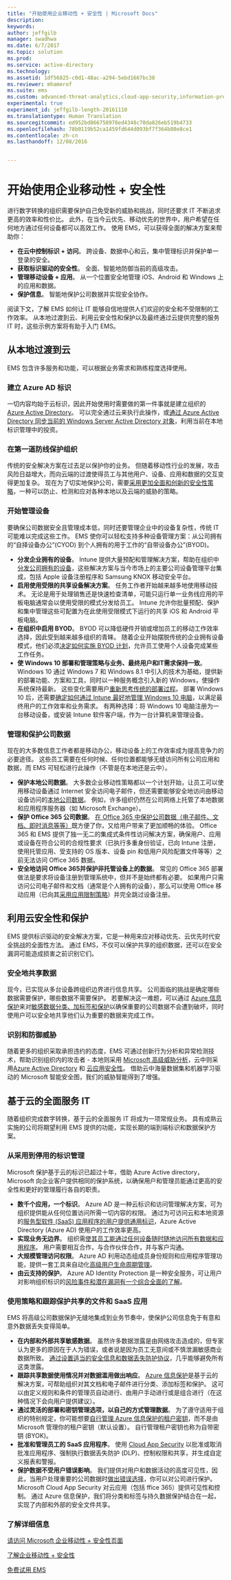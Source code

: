 ```yaml
---
title: "开始使用企业移动性 + 安全性 | Microsoft Docs"
description: 
keywords: 
author: jeffgilb
manager: swadhwa
ms.date: 6/7/2017
ms.topic: solution
ms.prod: 
ms.service: active-directory
ms.technology: 
ms.assetid: 1df56825-c0d1-48ac-a294-5ebd1667bc38
ms.reviewer: mhamerof
ms.suite: ems
ms.custom: advanced-threat-analytics,cloud-app-security,information-protection,microsoft-identity-manager,microsoft-intune,rights-management
experimental: true
experiment_id: jeffgilb-length-20161110
ms.translationtype: Human Translation
ms.sourcegitcommit: ed952bd866758978ed4348c70da826eb519b4733
ms.openlocfilehash: 78b0119b52ca1459fd644d093bf7f364b80e8ce1
ms.contentlocale: zh-cn
ms.lasthandoff: 12/08/2016


---
```

# <a name="start-using-enterprise-mobility--security"></a>开始使用企业移动性 + 安全性

进行数字转换的组织需要保护自己免受新的威胁和挑战，同时还要求 IT 不断追求更高的效率和性价比。 此外，在当今云优先、移动优先的世界中，用户希望在任何地方通过任何设备都可以高效工作。 使用 EMS，可以获得全面的解决方案来帮助你：

- **在云中控制标识 + 访问**。 跨设备、数据中心和云，集中管理标识并保护单一登录的安全。
- **获取标识驱动的安全性**。 全面、智能地防御当前的高级攻击。
- **管理移动设备 + 应用**。 从一个位置安全地管理 iOS、Android 和 Windows 上的应用和数据。
- **保护信息**。 智能地保护公司数据并实现安全协作。

阅读下文，了解 EMS 如何让 IT 能够自信地提供人们欢迎的安全和不受限制的工作效率。 从本地过渡到云、利用云安全性和保护以及最终通过云提供完整的服务 IT 时，这些示例方案将有助于入门 EMS。

## <a name="transition-from-on-premises-to-the-cloud"></a>从本地过渡到云
EMS 包含许多服务和功能，可以根据业务需求和熟练程度选择使用。

### <a name="establish-azure-ad-identity"></a>建立 Azure AD 标识
一切内容均始于云标识，因此开始使用时需要做的第一件事就是建立组织的 [Azure Active Directory](https://azure.microsoft.com/documentation/articles/active-directory-whatis/)。 可以完全通过云来执行此操作，或[通过 Azure Active Directory 同步当前的 Windows Server Active Directory 对象](https://azure.microsoft.com/documentation/articles/active-directory-aadconnect/)，利用当前在本地标识管理中的投资。

### <a name="protect-your-organization-at-the-front-door"></a>在第一道防线保护组织
传统的安全解决方案在过去足以保护你的业务。 但随着移动性行业的发展，攻击风险日益增大，而向云端的过渡使得员工与其他用户、设备、应用和数据的交互变得更加复杂。 现在为了切实地保护公司，需要[采用更加全面和创新的安全性策略](https://docs.microsoft.com/enterprise-mobility-security/solutions/protect-front-door)，一种可以防止、检测和应对各种本地以及云端的威胁的策略。

### <a name="start-managing-devices"></a>开始管理设备
要确保公司数据安全且管理成本低，同时还要管理企业中的设备复杂性，传统 IT 可能难以完成这些工作。 EMS 使你可以轻松支持多种设备管理方案：从公司拥有的“自择设备办公”(CYOD) 到个人拥有的用于工作的“自带设备办公”(BYOD)。

- **分发企业拥有的设备**。 Intune 提供大量预配和管理解决方案，帮助在组织中[分发公司拥有的设备](https://docs.microsoft.com/intune/deploy-use/manage-corporate-owned-devices)，这些解决方案与当今市场上的主要公司设备管理平台集成，包括 Apple 设备注册程序和 Samsung KNOX 移动安全平台。
- **启用使用受限的共享设备解决方案**。 任务工作者开始越来越多地使用移动技术。 无论是用于处理销售还是快速检查清单，可能只运行单一业务线应用的平板电脑通常会以使用受限的模式分发给员工。 Intune 允许你批量预配、保护和集中管理这些可配置为在此使用受限模式下运行的共享 iOS 和 Android 平板电脑。
- **在组织中启用 BYOD**。 BYOD 可以降低硬件开销或增加员工的移动工作效率选择，因此受到越来越多组织的青睐。 随着企业开始摆脱传统的企业拥有设备模式，他们必须[决定如何实施 BYOD 计划](https://docs.microsoft.com/enterprise-mobility-security/solutions/byod-design-considerations-guide)，允许员工使用个人设备完成某些工作任务。
- **使 Windows 10 部署和管理策略与业务、最终用户和IT需求保持一致**。 Windows 10 通过 Windows 7 和 Windows 8.1 中引入的技术为基础，提供新的部署功能、方案和工具，同时以一种服务概念引入新的 Windows，使操作系统保持最新。 这些变化需要用户[重新思考传统的部署过程](https://technet.microsoft.com/itpro/windows/plan/windows-10-deployment-considerations)。 部署 Windows 10 后，还需要[确定如何通过 Intune 最好地管理 Windows 10 电脑](https://docs.microsoft.com/intune/get-started/choose-how-to-manage-devices)，以满足最终用户的工作效率和业务需求。 有两种选择：将 Windows 10 电脑注册为一台移动设备，或安装 Intune 软件客户端，作为一台计算机来管理设备。

### <a name="manage-and-protect-company-data"></a>管理和保护公司数据
现在的大多数信息工作者都是移动办公，移动设备上的工作效率成为提高竞争力的必要途径。 这些员工需要在任何时候、任何位置都能够无缝访问所有公司应用和数据，而 EMS 可轻松进行此操作（不管是在本地还是云中）。
- **保护本地公司数据**。 大多数企业移动性策略都以一个计划开始，让员工可以使用移动设备通过 Internet 安全访问电子邮件，但还需要能够安全地访问由移动设备访问的[本地公司数据](https://docs.microsoft.com/enterprise-mobility-security/solutions/conditional-access-intune-exchange)。 例如，许多组织仍然在公司网络上托管了本地数据和应用程序服务器（如 Microsoft Exchange）。
- **保护 Office 365 公司数据**。 [在 Office 365 中保护公司数据（电子邮件、文档、即时消息等等）](https://docs.microsoft.com/enterprise-mobility-security/solutions/protect-office365-data-with-intune)既方便了你，又给用户带来了更加顺畅的体验。 Office 365 和 EMS 提供了独一无二的集成式条件性访问解决方案，确保用户、应用或设备在符合公司的合规性要求（已执行多重身份验证，已向 Intune 注册，使用托管应用、受支持的 OS 版本、设备 pin 和低用户风险配置文件等等）之前无法访问 Office 365 数据。
- **安全地访问 Office 365并保护非托管设备上的数据**。 常见的 Office 365 部署做法是要求将设备注册到管理系统中，但并不是始终都有必要。 如果用户只需访问公司电子邮件和文档（通常是个人拥有的设备），那么可以使用 Office 移动应用（已向其[采用应用限制策略](https://docs.microsoft.com/intune/deploy-use/protect-app-data-using-mobile-app-management-policies-with-microsoft-intune)）并完全跳过设备注册。

## <a name="leverage-cloud-security-and-protection"></a>利用云安全性和保护
EMS 提供标识驱动的安全解决方案，它是一种用来应对移动优先、云优先时代安全挑战的全面性方法。 通过 EMS，不仅可以保护共享的组织数据，还可以在安全漏洞可能造成损害之前识别它们。

### <a name="securely-share-data"></a>安全地共享数据
现今，已实现从多台设备跨组织边界进行信息共享。 公司面临的挑战是确定哪些数据需要保护，哪些数据不需要保护。 若要解决这一难题，可以通过 [Azure 信息保护](https://docs.microsoft.com/information-protection/understand-explore/what-is-information-protection)来对[敏感数据分类、加标签和保护](https://docs.microsoft.com/enterprise-mobility-security/solutions/infoprotect-secure-classify-scenario)以确保重要的公司数据不会遭到破坏，同时使用户可以安全地共享他们认为重要的数据来完成工作。

### <a name="identify-and-protect-against-threats"></a>识别和防御威胁
<!-- Detect advanced threats on-premises and in the cloud (ATA, Azure AD, Cloud App Security) -->
随着更多的组织采取承担违约的态度，EMS 可通过创新行为分析和异常检测技术，帮助识别组织内的攻击者 - 本地则采用 [Microsoft 高级威胁分析](http://www.microsoft.com/ata)，云中则采用[Azure Active Directory](http://www.microsoft.com/identity) 和 [云应用安全性](http://www.microsoft.com/cloudappsecurity)。 借助云中海量数据集和机器学习驱动的 Microsoft 智能安全图，我们的威胁智能得到了增强。

## <a name="full-service-it-from-the-cloud"></a>基于云的全面服务 IT
随着组织完成数字转换，基于云的全面服务 IT 将成为一项常规业务。 具有成熟云实施的公司将期望利用 EMS 提供的功能，实现长期的端到端标识和数据保护方案。

### <a name="identity-management-from-hire-to-retire"></a>从采用到停用的标识管理
Microsoft 保护基于云的标识已超过十年，借助 Azure Active directory，Microsoft 向企业客户提供相同的保护系统，以确保用户和管理员能通过更高的安全性和更好的管理履行各自的职责。
- **数千个应用，一个标识**。 Azure AD 是一种云标识和访问管理解决方案，可为组织提供能从任何位置访问所需一切内容的权限。 通过为可访问云和本地资源的[服务型软件 (SaaS) 应用程序的用户提供通用标识](https://docs.microsoft.com/enterprise-mobility-security/solutions/thousands-apps-one-identity)，Azure Active Directory (Azure AD) 使用户的工作效率更高。
- **实现业务无边界**。 组织需[使其员工能通过任何设备随时随地访问所有数据和应用程序](https://docs.microsoft.com/enterprise-mobility-security/solutions/enable-business-without-borders)。 用户需要相互合作，与合作伙伴合作，并与客户沟通。
- **大规模管理访问权限**。 Azure AD 利用动态组成员身份规则和应用程序管理功能，提供一套工具来自动化[高级用户生命周期管理](https://docs.microsoft.com/enterprise-mobility-security/solutions/manage-access-at-scale)。
- **由云支持的保护**。 Azure AD Identity Protection 是一种安全服务，可让用户对影响组织标识的[风险事件和潜在漏洞有一个综合全面的了解](https://docs.microsoft.com/enterprise-mobility-security/solutions/cloud-powered-protection)。

### <a name="protect-shared-files-and-saas-apps-with-policies-and-tracking"></a>使用策略和跟踪保护共享的文件和 SaaS 应用
EMS 将高级公司数据保护无缝地集成到业务节奏中，使保护公司信息免于有意和意外数据丢失变得简单。
- **在内部和外部共享敏感数据**。 虽然许多数据泄露是由网络攻击造成的，但专家认为更多的原因在于人为错误，或者说是因为员工无意间或不慎泄漏敏感商业数据所致。 [通过设置适当的安全信息和数据丢失防护协议](https://docs.microsoft.com/enterprise-mobility-security/solutions/share-sensitive-data)，几乎能够避免所有这类泄露。
- **跟踪共享数据使用情况并对数据滥用做出响应**。 [Azure 信息保护](https://docs.microsoft.com/information-protection/understand-explore/what-is-information-protection)是基于云的解决方案，可帮助组织对其文档和电子邮件进行分类、添加标签和保护。 这可以由定义规则和条件的管理员自动进行、由用户手动进行或是组合进行（在这种情况下会向用户提供建议）。
- **通过灵活的部署和密钥管理选项，以自己的方式管理数据**。 为了遵守适用于组织的特别规定，你可能想要[自行管理 Azure 信息保护的租户密钥](https://docs.microsoft.com/en-us/information-protection/plan-design/plan-implement-tenant-key)，而不是由 Microsoft 管理你的租户密钥（默认设置）。 自行管理租户密钥也称为自带密钥 (BYOK)。
- **批准和管理员工的 SaaS 应用程序**。 使用 [Cloud App Security](https://docs.microsoft.com/cloud-app-security/what-is-cloud-app-security) 以批准或取消批准应用程序、强制执行数据丢失防护 (DLP)、控制权限和共享，并生成自定义报表和警报。
- **保护数据不受用户错误影响**。 我们提供对用户和数据活动的高度可见性，因此，当用户处理重要的公司数据时[做出错误选择](https://docs.microsoft.com/enterprise-mobility-security/solutions/protect-data-user-mistake)，你可以对公司进行保护。 Microsoft Cloud App Security 对云应用（包括 ffice 365）提供可见性和控制。 通过 Azure 信息保护，我们将分类和标签与持久数据保护结合在一起，实现了内部和外部的安全文件共享。


### <a name="learn-more"></a>了解详细信息

[请访问 Microsoft 企业移动性 + 安全性页面](http://go.microsoft.com/fwlink/?LinkId=816837)

[了解企业移动性 + 安全性](learn-about-ems.md)

[免费试用 EMS](https://www.microsoft.com/en-us/cloud-platform/enterprise-mobility-security-trial)

